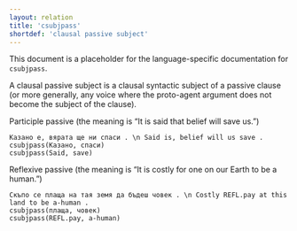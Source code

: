 ```yaml
---
layout: relation
title: 'csubjpass'
shortdef: 'clausal passive subject'
---
```


This document is a placeholder for the language-specific documentation
for `csubjpass`.

A clausal passive subject is a clausal syntactic subject of a passive
clause (or more generally, any voice where the proto-agent argument does not become the subject 
of the clause).

Participle passive (the meaning is “It is said that belief will save us.”)

~~~ sdparse
Казано е, вярата ще ни спаси . \n Said is, belief will us save .
csubjpass(Казано, спаси)
csubjpass(Said, save)
~~~

Reflexive passive (the meaning is “It is costly for one on our Earth to be a human.”)

~~~ sdparse
Скъпо се плаща на тая земя да бъдеш човек . \n Costly REFL.pay at this land to be a-human .
csubjpass(плаща, човек)
csubjpass(REFL.pay, a-human)
~~~

